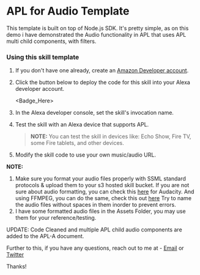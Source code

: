 ![]()

# APL for Audio Template

This template is built on top of Node.js SDK. It's pretty simple, as on this demo i have demonstrated the Audio functionality in APL that uses APL multi child components, with filters. 

### Using this skill template

1. If you don't have one already, create an [Amazon Developer account](https://developer.amazon.com/).

2. Click the button below to deploy the code for this skill into your Alexa developer account.

   <Badge_Here>

3. In the Alexa developer console, set the skill's invocation name.

4. Test the skill with an Alexa device that supports APL.

   > **NOTE:** You can test the skill in devices like: Echo Show, Fire TV, some Fire tablets, and other devices.

5. Modify the skill code to use your own music/audio URL.

**NOTE:**

1. Make sure you format your audio files properly with SSML standard protocols & upload them to your s3 hosted skill bucket. If you are not sure about audio formatting, you can check this [here](https://github.com/dabblelab/dabble-alexa-with-sohini/blob/main/E03-alexa-skill-using-audio-files/Audio%20Formatting%20with%20Audacity.md) for Audacity. And using FFMPEG, you can do the same, check this out [here](https://github.com/dabblelab/dabble-alexa-with-sohini/blob/main/E03-alexa-skill-using-audio-files/Audio%20Formatting%20with%20FFMPEG.md) Try to name the audio files without spaces in them inorder to prevent errors. 
2. I have some formatted audio files in the Assets Folder, you may use them for your reference/testing.

UPDATE: Code Cleaned and multiple APL child audio components are added to the APL-A document.

Further to this, if you have any questions, reach out to me at - [Email](mailto:sohini@dabblelab.com) or [Twitter](https://twitter.com/TheSohini)

Thanks!

